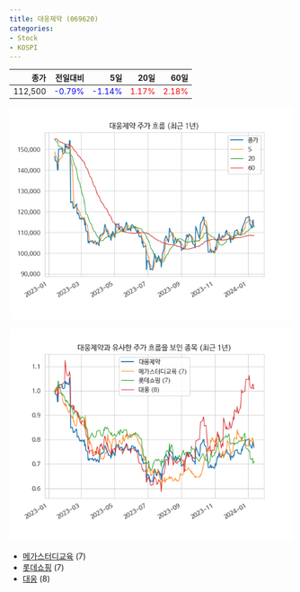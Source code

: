 ```yaml
---
title: 대웅제약 (069620)
categories:
- Stock
- KOSPI
---
```


|종가|전일대비|5일|20일|60일|
|---:|-------:|--:|---:|---:|
|112,500|<span style="color: blue">-0.79%</span>|<span style="color: blue">-1.14%</span>|<span style="color: red">1.17%</span>|<span style="color: red">2.18%</span>|


<!-- more -->

![069620](/assets/images/stock/069620.png)

![069620](/assets/images/stock/069620_sim.png)

- [메가스터디교육](/215200/) (7)
- [롯데쇼핑](/023530/) (7)
- [대웅](//003090/) (8)